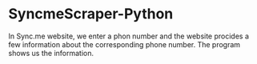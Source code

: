 # SyncmeScraper-Python
In Sync.me website, we enter a phon number and the website procides a few information about the corresponding phone number.
The program shows us the information.
